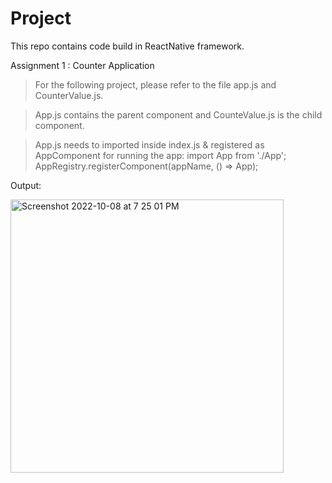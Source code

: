 # Project
This repo contains code build in ReactNative framework.

Assignment 1 : Counter Application
> For the following project, please refer to the file app.js and CounterValue.js.

> App.js contains the parent component and CounteValue.js is the child component.

> App.js needs to imported inside index.js & registered as AppComponent for running the app:
    import App from './App';
    AppRegistry.registerComponent(appName, () => App);

Output:

<img width="437" alt="Screenshot 2022-10-08 at 7 25 01 PM" src="https://user-images.githubusercontent.com/56545525/195336288-740d53a3-13ed-448a-a451-11ad00bc9c96.png">

